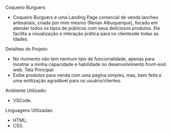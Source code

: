 Coqueiro Burguers

- Coqueiro Burguers é uma Landing Page comercial de venda lanches artesanais, criada por mim mesmo (Renan Albuquerque), focado em atender todos os tipos de públicos com seus deliciosos produtos. Ele facilita a visualização e interação prática para os clientesde todas as idades.

Detalhes do Projeto:
- No momento não tem nenhum tipo de funcionalidade, apenas para mostrar a minha capacidade e habilidade no desenvolvimento front-end web.
Tela Principal:
- Exibe produtos para venda com uma página simples, mas, bem feita e uma estilização agradável para os usuário/clientes.

Ambiente Utilizado:
- VSCode.

Linguagens Utilizadas:
- HTML;
- CSS.
